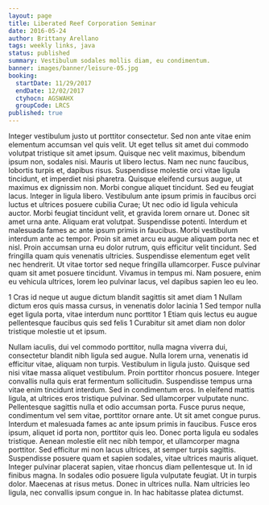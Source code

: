 ```yaml
---
layout: page
title: Liberated Reef Corporation Seminar
date: 2016-05-24
author: Brittany Arellano
tags: weekly links, java
status: published
summary: Vestibulum sodales mollis diam, eu condimentum.
banner: images/banner/leisure-05.jpg
booking:
  startDate: 11/29/2017
  endDate: 12/02/2017
  ctyhocn: AGSWAHX
  groupCode: LRCS
published: true
---
```

Integer vestibulum justo ut porttitor consectetur. Sed non ante vitae enim elementum accumsan vel quis velit. Ut eget tellus sit amet dui commodo volutpat tristique sit amet ipsum. Quisque nec velit maximus, bibendum ipsum non, sodales nisi. Mauris ut libero lectus. Nam nec nunc faucibus, lobortis turpis et, dapibus risus. Suspendisse molestie orci vitae ligula tincidunt, et imperdiet nisi pharetra. Quisque eleifend cursus augue, ut maximus ex dignissim non. Morbi congue aliquet tincidunt. Sed eu feugiat lacus. Integer in ligula libero. Vestibulum ante ipsum primis in faucibus orci luctus et ultrices posuere cubilia Curae; Ut nec odio id ligula vehicula auctor. Morbi feugiat tincidunt velit, et gravida lorem ornare ut. Donec sit amet urna ante. Aliquam erat volutpat.
Suspendisse potenti. Interdum et malesuada fames ac ante ipsum primis in faucibus. Morbi vestibulum interdum ante ac tempor. Proin sit amet arcu eu augue aliquam porta nec et nisl. Proin accumsan urna eu dolor rutrum, quis efficitur velit tincidunt. Sed fringilla quam quis venenatis ultricies. Suspendisse elementum eget velit nec hendrerit. Ut vitae tortor sed neque fringilla ullamcorper. Fusce pulvinar quam sit amet posuere tincidunt. Vivamus in tempus mi. Nam posuere, enim eu vehicula ultrices, lorem leo pulvinar lacus, vel dapibus sapien leo eu leo.

1 Cras id neque ut augue dictum blandit sagittis sit amet diam
1 Nullam dictum eros quis massa cursus, in venenatis dolor lacinia
1 Sed tempor nulla eget ligula porta, vitae interdum nunc porttitor
1 Etiam quis lectus eu augue pellentesque faucibus quis sed felis
1 Curabitur sit amet diam non dolor tristique molestie ut et ipsum.

Nullam iaculis, dui vel commodo porttitor, nulla magna viverra dui, consectetur blandit nibh ligula sed augue. Nulla lorem urna, venenatis id efficitur vitae, aliquam non turpis. Vestibulum in ligula justo. Quisque sed nisi vitae massa aliquet vestibulum. Proin porttitor rhoncus posuere. Integer convallis nulla quis erat fermentum sollicitudin. Suspendisse tempus urna vitae enim tincidunt interdum. Sed in condimentum eros. In eleifend mattis ligula, at ultrices eros tristique pulvinar. Sed ullamcorper vulputate nunc. Pellentesque sagittis nulla et odio accumsan porta. Fusce purus neque, condimentum vel sem vitae, porttitor ornare ante. Ut sit amet congue purus. Interdum et malesuada fames ac ante ipsum primis in faucibus. Fusce eros ipsum, aliquet id porta non, porttitor quis leo. Donec porta ligula eu sodales tristique.
Aenean molestie elit nec nibh tempor, et ullamcorper magna porttitor. Sed efficitur mi non lacus ultrices, at semper turpis sagittis. Suspendisse posuere quam et sapien sodales, vitae ultrices mauris aliquet. Integer pulvinar placerat sapien, vitae rhoncus diam pellentesque ut. In id finibus magna. In sodales odio posuere ligula vulputate feugiat. Ut in turpis dolor. Maecenas at risus metus. Donec in ultrices nulla. Nam ultricies leo ligula, nec convallis ipsum congue in. In hac habitasse platea dictumst.
